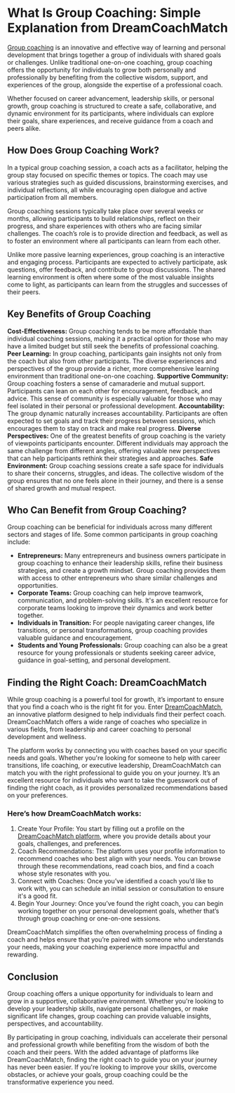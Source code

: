<h1>What Is Group Coaching: Simple Explanation from DreamCoachMatch</h1>

<a href="https://dreamcoachmatch.com/blog/group-coaching-programs-pros-and-cons/">Group coaching</a> is an innovative and effective way of learning and personal development that brings together a group of individuals with shared goals or challenges. Unlike traditional one-on-one coaching, group coaching offers the opportunity for individuals to grow both personally and professionally by benefiting from the collective wisdom, support, and experiences of the group, alongside the expertise of a professional coach.

Whether focused on career advancement, leadership skills, or personal growth, group coaching is structured to create a safe, collaborative, and dynamic environment for its participants, where individuals can explore their goals, share experiences, and receive guidance from a coach and peers alike.

<h2>How Does Group Coaching Work?</h2>

In a typical group coaching session, a coach acts as a facilitator, helping the group stay focused on specific themes or topics. The coach may use various strategies such as guided discussions, brainstorming exercises, and individual reflections, all while encouraging open dialogue and active participation from all members.

Group coaching sessions typically take place over several weeks or months, allowing participants to build relationships, reflect on their progress, and share experiences with others who are facing similar challenges. The coach’s role is to provide direction and feedback, as well as to foster an environment where all participants can learn from each other.

Unlike more passive learning experiences, group coaching is an interactive and engaging process. Participants are expected to actively participate, ask questions, offer feedback, and contribute to group discussions. The shared learning environment is often where some of the most valuable insights come to light, as participants can learn from the struggles and successes of their peers.

<h2>Key Benefits of Group Coaching</h2>

**Cost-Effectiveness:** Group coaching tends to be more affordable than individual coaching sessions, making it a practical option for those who may have a limited budget but still seek the benefits of professional coaching.
**Peer Learning:** In group coaching, participants gain insights not only from the coach but also from other participants. The diverse experiences and perspectives of the group provide a richer, more comprehensive learning environment than traditional one-on-one coaching.
**Supportive Community:** Group coaching fosters a sense of camaraderie and mutual support. Participants can lean on each other for encouragement, feedback, and advice. This sense of community is especially valuable for those who may feel isolated in their personal or professional development.
**Accountability:** The group dynamic naturally increases accountability. Participants are often expected to set goals and track their progress between sessions, which encourages them to stay on track and make real progress.
**Diverse Perspectives:** One of the greatest benefits of group coaching is the variety of viewpoints participants encounter. Different individuals may approach the same challenge from different angles, offering valuable new perspectives that can help participants rethink their strategies and approaches.
**Safe Environment:** Group coaching sessions create a safe space for individuals to share their concerns, struggles, and ideas. The collective wisdom of the group ensures that no one feels alone in their journey, and there is a sense of shared growth and mutual respect.

<h2>Who Can Benefit from Group Coaching?</h2>

Group coaching can be beneficial for individuals across many different sectors and stages of life. Some common participants in group coaching include:

- **Entrepreneurs:** Many entrepreneurs and business owners participate in group coaching to enhance their leadership skills, refine their business strategies, and create a growth mindset. Group coaching provides them with access to other entrepreneurs who share similar challenges and opportunities.
- **Corporate Teams:** Group coaching can help improve teamwork, communication, and problem-solving skills. It's an excellent resource for corporate teams looking to improve their dynamics and work better together.
- **Individuals in Transition:** For people navigating career changes, life transitions, or personal transformations, group coaching provides valuable guidance and encouragement.
- **Students and Young Professionals:** Group coaching can also be a great resource for young professionals or students seeking career advice, guidance in goal-setting, and personal development.

<h2>Finding the Right Coach: DreamCoachMatch</h2>

While group coaching is a powerful tool for growth, it’s important to ensure that you find a coach who is the right fit for you. Enter <a href="https://dreamcoachmatch.com/">DreamCoachMatch</a>, an innovative platform designed to help individuals find their perfect coach. DreamCoachMatch offers a wide range of coaches who specialize in various fields, from leadership and career coaching to personal development and wellness.

The platform works by connecting you with coaches based on your specific needs and goals. Whether you're looking for someone to help with career transitions, life coaching, or executive leadership, DreamCoachMatch can match you with the right professional to guide you on your journey. It’s an excellent resource for individuals who want to take the guesswork out of finding the right coach, as it provides personalized recommendations based on your preferences.

<h3>Here’s how DreamCoachMatch works:</h3>

1. Create Your Profile: You start by filling out a profile on the <a href="https://dreamcoachmatch.com/our-coaches/">DreamCoachMatch platform</a>, where you provide details about your goals, challenges, and preferences.
2. Coach Recommendations: The platform uses your profile information to recommend coaches who best align with your needs. You can browse through these recommendations, read coach bios, and find a coach whose style resonates with you.
3. Connect with Coaches: Once you’ve identified a coach you’d like to work with, you can schedule an initial session or consultation to ensure it's a good fit.
4. Begin Your Journey: Once you’ve found the right coach, you can begin working together on your personal development goals, whether that’s through group coaching or one-on-one sessions.

DreamCoachMatch simplifies the often overwhelming process of finding a coach and helps ensure that you’re paired with someone who understands your needs, making your coaching experience more impactful and rewarding.

<h2>Conclusion</h2>

Group coaching offers a unique opportunity for individuals to learn and grow in a supportive, collaborative environment. Whether you're looking to develop your leadership skills, navigate personal challenges, or make significant life changes, group coaching can provide valuable insights, perspectives, and accountability.

By participating in group coaching, individuals can accelerate their personal and professional growth while benefiting from the wisdom of both the coach and their peers. With the added advantage of platforms like DreamCoachMatch, finding the right coach to guide you on your journey has never been easier. If you're looking to improve your skills, overcome obstacles, or achieve your goals, group coaching could be the transformative experience you need.
